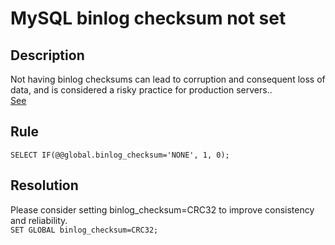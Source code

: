 # MySQL binlog checksum not set 

## Description
Not having binlog checksums can lead to corruption and consequent loss of data, and is considered a risky practice for production servers..\
[See](https://dev.mysql.com/doc/refman/8.0/en/replication-options-binary-log.html#sysvar_binlog_checksum) 


## Rule
`SELECT IF(@@global.binlog_checksum='NONE', 1, 0);`


## Resolution
Please consider setting binlog_checksum=CRC32 to improve consistency and reliability.\
`SET GLOBAL binlog_checksum=CRC32;`
 

